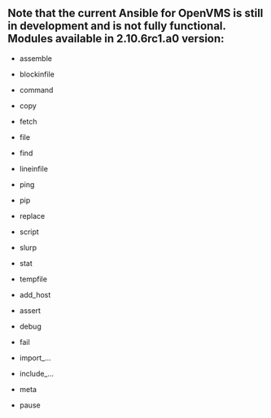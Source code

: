 Note that the current Ansible for OpenVMS is still in development and is not fully functional.
Modules available in 2.10.6rc1.a0 version:
------------------------------------------
- assemble
- blockinfile
- command
- copy
- fetch
- file
- find
- lineinfile
- ping
- pip
- replace
- script
- slurp
- stat
- tempfile

- add_host
- assert
- debug
- fail
- import_...
- include_...
- meta
- pause
